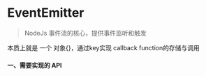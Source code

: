 # EventEmitter

> NodeJs 事件流的核心，提供事件监听和触发


本质上就是 一个 对象{}，通过key实现 callback function的存储与调用

#### 一、需要实现的 API

 
